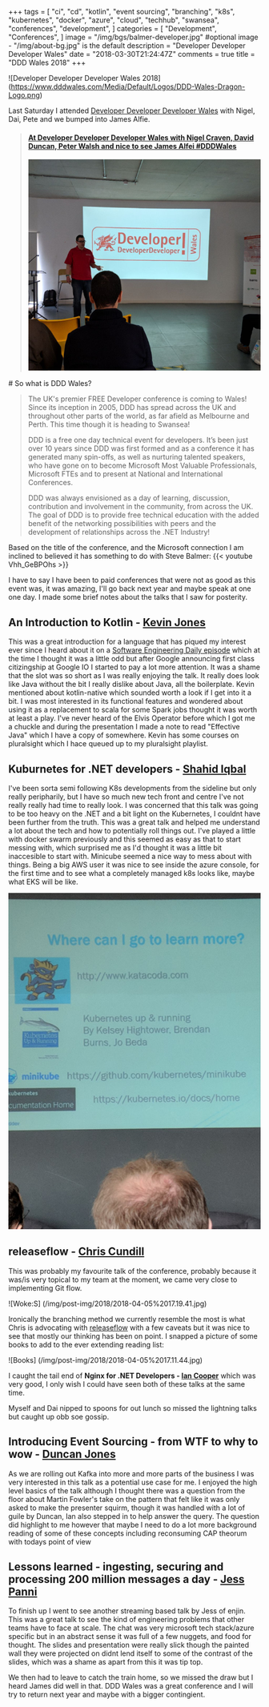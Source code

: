 +++
tags = [
    "ci",
    "cd",
    "kotlin",
    "event sourcing",
    "branching",
    "k8s",
    "kubernetes",
    "docker",
    "azure",
    "cloud",
    "techhub",
    "swansea",
    "conferences",
    "development",
]
categories = [
    "Development",
    "Conferences",
]
image = "/img/bgs/balmer-developer.jpg" #optional image - "/img/about-bg.jpg" is the default
description = "Developer Developer Developer Wales"
date = "2018-03-30T21:24:47Z"
comments = true
title = "DDD Wales 2018"
+++

![Developer Developer Developer Wales 2018]
(https://www.dddwales.com/Media/Default/Logos/DDD-Wales-Dragon-Logo.png)

Last Saturday I attended [Developer Developer Developer Wales](https://www.dddwales.com/) with Nigel, Dai, Pete and we bumped into James Alfie. 
<blockquote class="embedly-card"><h4><a href="https://www.linkedin.com/feed/update/urn:li:activity:6383242695481135104">At Developer Developer Developer Wales with Nigel Craven, David Duncan, Peter Walsh  and nice to see James Alfei #DDDWales</a></h4><img src="/img/post-img/dddwales.jpg"></blockquote>
<script async src="//cdn.embedly.com/widgets/platform.js" charset="UTF-8"></script>
# So what is DDD Wales?

>The UK's premier FREE Developer conference is coming to Wales! Since its inception in 2005, DDD has spread across the UK and throughout other parts of the world, as far afield as Melbourne and Perth. This time though it is heading to Swansea!
>
>DDD is a free one day technical event for developers. It’s been just over 10 years since DDD was first formed and as a conference it has generated many spin-offs, as well as nurturing talented speakers, who have gone on to become Microsoft Most Valuable Professionals, Microsoft FTEs and to present at National and International Conferences.
>
>DDD was always envisioned as a day of learning, discussion, contribution and involvement in the community, from across the UK. The goal of DDD is to provide free technical education with the added benefit of the networking possibilities with peers and the development of relationships across the .NET Industry!

Based on the title of the conference, and the Microsoft connection I am inclined to believed it has something to do with Steve Balmer: {{< youtube Vhh_GeBPOhs >}}

I have to say I have been to paid conferences that were not as good as this event was, it was amazing, I'll go back next year and maybe speak at one one day. I made some brief notes about the talks that I saw for posterity.

## An Introduction to Kotlin - [Kevin Jones](https://twitter.com/kevinrjones)

This was a great introduction for a language that has piqued my interest ever since I heard about it on a [Software Engineering Daily episode](https://softwareengineeringdaily.com/2017/01/26/kotlin-with-hadi-hariri/) which at the time I thought it was a little odd but after Google announcing first class citizingship at Google IO I started to pay a lot more attention. It was a shame that the slot was so short as I was really enjoying the talk. It really does look like Java without the bit I really dislike about Java, all the boilerplate. Kevin mentioned about kotlin-native which sounded worth a look if I get into it a bit. I was most interested in its functional features and wondered about using it as a replacement to scala for some Spark jobs thought it was worth at least a play. I've never heard of the Elvis Operator before which I got me a chuckle and during the presentation I made a note to read "Effective Java" which I have a copy of somewhere. Kevin has some courses on pluralsight which I hace queued up to my pluralsight playlist.

## Kuburnetes for .NET developers - [Shahid Iqbal](https://twitter.com/shahiddev)

I've been sorta semi following K8s developments from the sideline but only really peripharily, but I have so much new tech front and centre I've not really really had time to really look. I was concerned that this talk was going to be too heavy on the .NET and a bit light on the Kubernetes, I couldnt have been further from the truth. This was a great talk and helped me understand a lot about the tech and how to potentially roll things out. I've played a little with docker swarm previously and this seemed as easy as that to start messing with, which surprised me as I'd thought it was a little bit inaccesible to start with. Minicube seemed a nice way to mess about with things. Being a big AWS user it was nice to see inside the azure console, for the first time and to see what a completely managed k8s looks like, maybe what EKS will be like.

![more resources](/img/post-img/2018/2018-04-05%2017.12.08.jpg)

## releaseflow - [Chris Cundill](https://twitter.com/chriscundill)

This was probably my favourite talk of the conference, probably because it was/is very topical to my team at the moment, we came very close to implementing Git flow.

![Woke:S]
(/img/post-img/2018/2018-04-05%2017.19.41.jpg)

Ironically the branching method we currently resemble the most is what Chris is advocating with [releaseflow](http://releaseflow.org/) with a few caveats but it was nice to see that mostly our thinking has been on point. I snapped a picture of some books to add to the ever extending reading list:

![Books]
(/img/post-img/2018/2018-04-05%2017.11.44.jpg)

I caught the tail end of __Nginx for .NET Developers  - [Ian Cooper](https://twitter.com/ICooper)__ which was very good, I only wish I could have seen both of these talks at the same time.

Myself and Dai nipped to spoons for out lunch so missed the lightning talks but caught up obb soe gossip.

## Introducing Event Sourcing - from WTF to why to wow - [Duncan Jones](https://twitter.com/Merrion)

As we are rolling out Kafka into more and more parts of the business I was very interested in this talk as a potential use case for me.  I enjoyed the high level basics of the talk although I thought there was a question from the floor about Martin Fowler's take on the pattern that felt like it was only asked to make the presenter squirm, though it was handled with a lot of guile by Duncan, Ian also stepped in to help answer the query. The question did highlight to me however that maybe I need to do a lot more background reading of some of these concepts including reconsuming CAP theorum with todays point of view

## Lessons learned - ingesting, securing and processing 200 million messages a day - [Jess Panni](https://twitter.com/JessPanni)

To finish up I went to see another streaming based talk by Jess of enjin. This was a great talk to see the kind of engineering problems that other teams have to face at scale. The chat was very microsoft tech stack/azure specific but in an abstract sense it was full of a few nuggets, and food for thought. The slides and presentation were really slick though the painted wall they were projected on didnt lend itself to some of the contrast of the slides, which was a shame as apart from this it was tip top.

We then had to leave to catch the train home, so we missed the draw but I heard James did well in that. DDD Wales was a great conference and I will try to return next year and maybe with a bigger contingient.